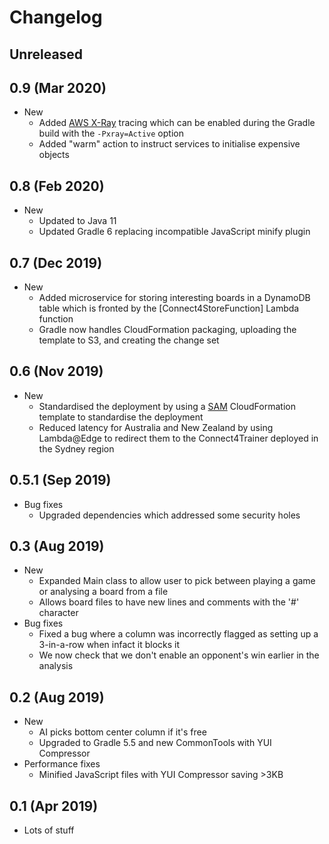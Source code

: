 # Changelog

## Unreleased

## 0.9 (Mar 2020)

* New
    * Added [AWS X-Ray](https://aws.amazon.com/xray/) tracing which can be enabled during the Gradle build with the ``-Pxray=Active`` option
    * Added "warm" action to instruct services to initialise expensive objects

## 0.8 (Feb 2020)
* New
    * Updated to Java 11
    * Updated Gradle 6 replacing incompatible JavaScript minify plugin

## 0.7 (Dec 2019)
* New
    * Added microservice for storing interesting boards in a DynamoDB table which is fronted by the [Connect4StoreFunction] Lambda function
    * Gradle now handles CloudFormation packaging, uploading the template to S3, and creating the change set

## 0.6 (Nov 2019)
* New
    * Standardised the deployment by using a [SAM](https://github.com/awslabs/serverless-application-model) CloudFormation template to standardise the deployment
    * Reduced latency for Australia and New Zealand by using Lambda@Edge to redirect them to the Connect4Trainer deployed in the Sydney region

## 0.5.1 (Sep 2019)
* Bug fixes
    * Upgraded dependencies which addressed some security holes

## 0.3 (Aug 2019)

* New
    * Expanded Main class to allow user to pick between playing a game or analysing a board from a file
    * Allows board files to have new lines and comments with the '#' character
* Bug fixes
    * Fixed a bug where a column was incorrectly flagged as setting up a 3-in-a-row when infact it blocks it
    * We now check that we don't enable an opponent's win earlier in the analysis

## 0.2 (Aug 2019)
* New
    * AI picks bottom center column if it's free
    * Upgraded to Gradle 5.5 and new CommonTools with YUI Compressor
* Performance fixes
    * Minified JavaScript files with YUI Compressor saving >3KB

## 0.1 (Apr 2019)

* Lots of stuff